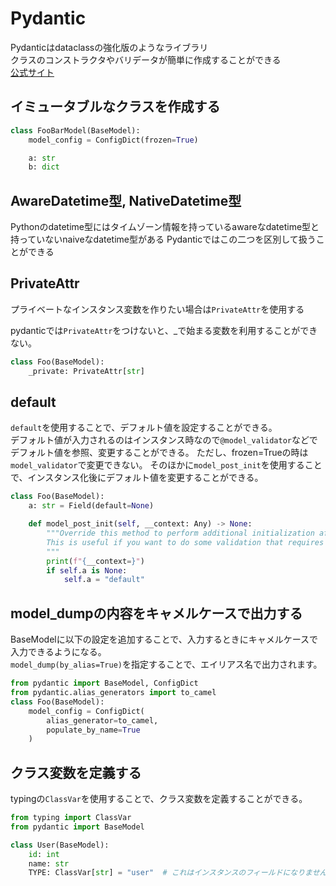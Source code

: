 # Pydantic

Pydanticはdataclassの強化版のようなライブラリ  
クラスのコンストラクタやバリデータが簡単に作成することができる  
[公式サイト](https://docs.pydantic.dev/latest/)  

## イミュータブルなクラスを作成する

```python
class FooBarModel(BaseModel):
    model_config = ConfigDict(frozen=True)

    a: str
    b: dict
```

## AwareDatetime型, NativeDatetime型

Pythonのdatetime型にはタイムゾーン情報を持っているawareなdatetime型と持っていないnaiveなdatetime型がある
Pydanticではこの二つを区別して扱うことができる

## PrivateAttr

プライベートなインスタンス変数を作りたい場合は`PrivateAttr`を使用する  

pydanticでは`PrivateAttr`をつけないと、_で始まる変数を利用することができない。

```python
class Foo(BaseModel):
    _private: PrivateAttr[str]
```

## default

`default`を使用することで、デフォルト値を設定することができる。  
デフォルト値が入力されるのはインスタンス時なので`@model_validator`などでデフォルト値を参照、変更することができる。
ただし、frozen=Trueの時は`model_validator`で変更できない。
そのほかに`model_post_init`を使用することで、インスタンス化後にデフォルト値を変更することができる。

```python
class Foo(BaseModel):
    a: str = Field(default=None)

    def model_post_init(self, __context: Any) -> None:
        """Override this method to perform additional initialization after `__init__` and `model_construct`.
        This is useful if you want to do some validation that requires the entire model to be initialized.
        """
        print(f"{__context=}")
        if self.a is None:
            self.a = "default"
```

## model_dumpの内容をキャメルケースで出力する

BaseModelに以下の設定を追加することで、入力するときにキャメルケースで入力できるようになる。  
`model_dump(by_alias=True)`を指定することで、エイリアス名で出力されます。


```python
from pydantic import BaseModel, ConfigDict
from pydantic.alias_generators import to_camel
class Foo(BaseModel):
    model_config = ConfigDict(
        alias_generator=to_camel,
        populate_by_name=True
    )
```

## クラス変数を定義する

typingの`ClassVar`を使用することで、クラス変数を定義することができる。
```python
from typing import ClassVar
from pydantic import BaseModel

class User(BaseModel):
    id: int
    name: str
    TYPE: ClassVar[str] = "user"  # これはインスタンスのフィールドになりません
```

